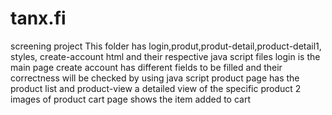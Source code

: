 # tanx.fi
screening project
This folder has login,produt,produt-detail,product-detail1, styles, create-account html and their respective java script files
login is the main page
create account has different fields to be filled and their correctness will be checked by using java script
product page has the product list and product-view a detailed view of the specific product
2 images of product
cart page shows the item added to cart 
